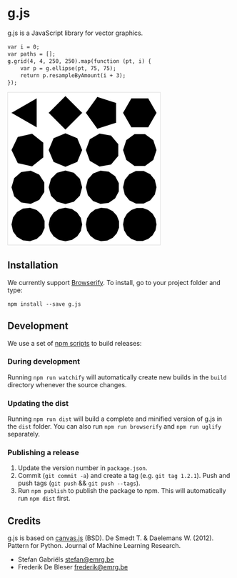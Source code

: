 g.js
====
g.js is a JavaScript library for vector graphics.

    var i = 0;
    var paths = [];
    g.grid(4, 4, 250, 250).map(function (pt, i) {
        var p = g.ellipse(pt, 75, 75);
        return p.resampleByAmount(i + 3);
    });


![Result of code example](g/screenshot.png)

Installation
------------
We currently support [Browserify](http://browserify.org/). To install, go to your project folder and type:

    npm install --save g.js

Development
-----------
We use a set of [npm scripts](https://www.npmjs.org/doc/misc/npm-scripts.html) to build releases:

### During development

Running `npm run watchify` will automatically create new builds in the `build` directory whenever the source changes.

### Updating the dist

Running `npm run dist` will build a complete and minified version of g.js in the `dist` folder. You can also run
`npm run browserify` and `npm run uglify` separately.

### Publishing a release

1. Update the version number in `package.json`.
2. Commit (`git commit -a`) and create a tag (e.g. `git tag 1.2.1`). Push and push tags (`git push` && `git push --tags`).
2. Run `npm publish` to publish the package to npm. This will automatically run `npm dist` first.

Credits
-------
g.js is based on [canvas.js](https://github.com/clips/pattern/blob/master/pattern/canvas.js) (BSD). De Smedt T. & Daelemans W. (2012). Pattern for Python. Journal of Machine Learning Research.

* Stefan Gabriëls <stefan@emrg.be>
* Frederik De Bleser <frederik@emrg.be>
